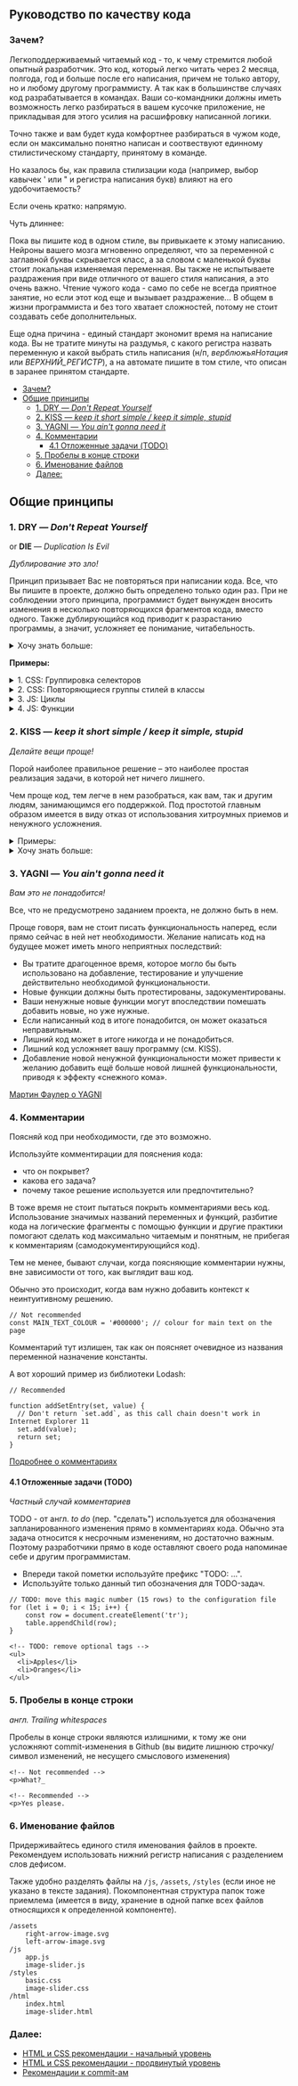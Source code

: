 ## Руководство по качеству кода

### Зачем?

Легкоподдерживаемый читаемый код - то, к чему стремится любой опытный разработчик. Это код, который легко читать через 2 месяца, полгода, год и больше после его написания, причем не только автору, но и любому другому программисту. А так как в большинстве случаях код разрабатывается в командах. Ваши со-командники должны иметь возможность легко разбираться в вашем кусочке приложение, не прикладывая для этого усилия на расшифровку написанной логики.

Точно также и вам будет куда комфортнее разбираться в чужом коде, если он максимально понятно написан и соотвествуют единному стилистическому стандарту, принятому в команде.

Но казалось бы, как правила стилизации кода (например, выбор кавычек ' или " и регистра написания букв) влияют на его удобочитаемость?

Если очень кратко: напрямую.

Чуть длиннее:

Пока вы пишите код в одном стиле, вы привыкаете к этому написанию. Нейроны вашего мозга мгновенно определяют, что за переменной с заглавной буквы скрывается класс, а за словом с маленькой буквы стоит локальная изменяемая переменная. Вы также не испытываете раздражения при виде отличного от вашего стиля написания, а это очень важно. Чтение чужого кода - само по себе не всегда приятное занятие, но если этот код еще и вызывает раздражение... В общем в жизни программиста и без того хватает сложностей, потому не стоит создавать себе дополнительных.

Еще одна причина - единый стандарт экономит время на написание кода. Вы не тратите минуты на раздумья, с какого регистра назвать переменную и какой выбрать стиль написания (н/п, _верблюжьяНотация_ или _ВЕРХНИЙ\_РЕГИСТР_), а на автомате пишите в том стиле, что описан в заранее принятом стандарте.

- [Зачем?](#Зачем)
- [Общие принципы](#Общие-принципы)
  * [1. DRY — *Don't Repeat Yourself*](#_1-dry-don39t-repeat-yourself)
  * [2. KISS — _keep it short simple / keep it simple, stupid_](#_2-kiss-keep-it-short-simple-keep-it-simple-stupid)
  * [3. YAGNI — _You ain't gonna need it_](#_3-yagni-you-ain39t-gonna-need-it)
  * [4. Комментарии](#_4-Комментарии)
    + [4.1 Отложенные задачи (TODO)](#_41-Отложенные-задачи-todo)
  * [5. Пробелы в конце строки](#_5-Пробелы-в-конце-строки)
  * [6. Именование файлов](#_6-Именование-файлов)
  * [Далее:](#Далее)

## Общие принципы

### 1. DRY — *Don't Repeat Yourself*
or **DIE** — _Duplication Is Evil_


_Дублирование это зло!_

Принцип призывает Вас не повторяться при написании кода. Все, что Вы пишите в проекте, должно быть определено только один раз.
При не соблюдении этого принципа, программист будет вынужден вносить изменения в несколько повторяющихся фрагментов кода, вместо одного. Также дублирующийся код приводит к разрастанию программы, а значит, усложняет ее понимание, читабельность.

<details>
    <summary>
    Хочу знать больше:
    </summary>

**История:**
Принцип был впервые упомянут в книге  ["Программист-прагматик" Эндрю Ханта](https://ideafix.name/wp-content/uploads/stuff/book51.pdf) (1999). Однако ещё до выхода книги в свет он был широкоизвестен и повсеместно применялся. В то же время "Программист-прагматик точно определил принцип и дал ему имя.

В книге DRY описывается как:

> "Каждый фрагмент знания должен иметь единственное. однозначное,
> надежное представление в системе",

где под "фрагментом знаний" можно понимать как функциональный логически-завершенный кусок кода вашего приложения или алгоритм.

</details>

**Примеры:**

<details>
	<summary> 
		1. CSS: Группировка селекторов
	</summary>

```
h1 {
  color: #ff0000;
  font-family: Arial;
}
h2 {
  color: #ff0000;
  font-family: Arial;
}
h3 {
  color: #ff0000;
  font-family: Arial;
}
h4 {
  color: #ff0000;
  font-family: Arial;
}
```

С использованием группировки селекторов CSS этот же код может быть написан так:

```
h1, h2, h3, h4 {
  color: #ff0000;
  font-family: Arial;
}
```

</details>

<details>
	<summary> 
		2. CSS: Повторяющиеся группы стилей в классы
	</summary>

Если один набор CSS-свойств задает стиль нескольких элементов на странице, то такую обычно объединяют в один CSS-класс:

```
p {
    margin-botton: 10px;
    text-indent: 10px;
}

/* Re-used styles */
.quotation {
    font-family: "Helvetica";
    font-style: italic;
    text-indent: 20px;
}

.bold-text {
    font-weight: bold;
}
```

```
<section>
	<h2 class="bold-text">Жалобная книга</h2>
	<p>
	Лежит она, эта книга, в специально построенной для нее конторке на станции железной дороги. Ключ от конторки «хранится у станционного жандарма», на деле же никакого ключа не нужно, так как конторка всегда отперта. Раскрывайте книгу и читайте:
	</p>
	<p class="quotation">«Милостивый государь! Проба пера!?»<p>
	<p>Под этим нарисована рожица с длинным носом и рожками. Под рожицей написано:</p>	
	<p class="quotation">«Ты картина, я портрет, ты скотина, а я нет. Я — морда твоя».</p>
	<p>«Подъезжая к сией станцыи и глядя на природу в окно, у меня слетела шляпа. И. Ярмонкин».</p>
</section>

```

</details>

<details>
	<summary> 
		3. JS: Циклы
	</summary>

```
// non DRY code
console.log('corn');
console.log('pita');
console.log('potato');
console.log('tortilla');
```

```
// DRY code
const chips = ['corn', 'pita', 'potato', 'tortilla'];

for ( let i = 0; i < chips.length; i++) {
    console.log(chips[i]);
}
```
</details>

<details>
	<summary> 
		4. JS: Функции
	</summary>

Дублирующуюся логику удобно выносить в функции.

```
const today = new Date();
const weekday = today.getDay();

// non DRY code
if (weekDay === 'Sunday' || weekDay === 'Saturday' ) {
    console.log('Today is ', today, 'So my day plan includes: ', 'sleep, eat, rest');
} else {
    console.log('Today is ', today, 'So my day plan includes: ', 'work, work, work');
}

// DRY code
const today = new Date();
const weekday = today.getDay();

// non DRY code
if (weekDay === 'Sunday' || weekDay === 'Saturday' ) {
    logDayPlan(today, 'sleep, eat, rest');
} else {
    logDayPlan(today, 'work, work, work');
}

function logDayPlan(weekday, tasks) {
    console.log('Today is ', weekday, 'So my day plan includes: ', tasks);
}

```
</details>

### 2. KISS — _keep it short simple / keep it simple, stupid_

_Делайте вещи проще!_

Порой наиболее правильное решение – это наиболее простая реализация задачи, в которой нет ничего лишнего.

Чем проще код, тем легче в нем разобраться, как вам, так и другим людям, занимающимся его поддержкой. Под простотой главным образом имеется в виду отказ от использования хитроумных приемов и ненужного усложнения.


<details>
    <summary>Примеры:</summary>

В качестве примера нарушения этого принципа можно назвать написание отдельной функции только лишь для осуществления операции сложения или использование побитового оператора (right shift >> 1) для деления целых чисел на 2.

`(4 >> 1) === (4 / 2)` 

Последнее, безусловно, более эффективно, чем обычное деление ( / 2 ), но при этом очень сильно снижается понятность кода. Применяя такой подход, вы осуществляете clever coding («заумный» кодинг) и over-optimization (чрезмерную оптимизацию). И то, и другое в долгосрочной перспективе будет делать ваш код все менее и менее понятным как другим разработчикам, так и вам самим, ведь возможно вам придётся разбираться с этим кодом снова через месяц, два, год.

</details>

<details>
    <summary>Хочу знать больше:</summary>

**История:** 

Принцип проектирования, принятый в военно-морских силах США в 1960. Принцип KISS утверждает, что большинство систем работают лучше всего, если они остаются простыми, а не усложняются. Поэтому в области проектирования простота должна быть одной из ключевых целей, и следует избегать ненужной сложности. Фраза ассоциировалась с авиаконструктором Кларенсом Джонсоном (1910—1990). В 1970-х гг. широко использовался термин «KISS-принцип» (англ. KISS principle). Вариации на фразу включают «англ. Keep it Simple, Silly», «keep it short and simple», «keep it simple and straightforward» и «keep it small and simple».

[Еще больше на Википедии](https://ru.wikipedia.org/wiki/KISS_(%D0%BF%D1%80%D0%B8%D0%BD%D1%86%D0%B8%D0%BF))

</details>

### 3. YAGNI — _You ain't gonna need it_

_Вам это не понадобится!_

Все, что не предусмотрено заданием проекта, не должно быть в нем.

Проще говоря, вам не стоит писать функциональность наперед, если прямо сейчас в ней нет необходимости. Желание написать код на будущее может иметь много неприятных последствий: 

- Вы тратите драгоценное время, которое могло бы быть использовано на добавление, тестирование и улучшение действительно необходимой функциональности.
- Новые функции должны быть протестированы, задокументированы.
- Ваши ненужные новые функции могут впоследствии помешать добавить новые, но уже нужные.
- Если написанный код в итоге понадобится, он может оказаться неправильным. 
- Лишний код может в итоге никогда и не понадобиться.
- Лишний код усложняет вашу программу (см. KISS).
- Добавление новой ненужной функциональности может привести к желанию добавить ещё больше новой лишней функциональности, приводя к эффекту «снежного кома».

[Мартин Фаулер о YAGNI](https://martinfowler.com/bliki/Yagni.html)

### 4. Комментарии

Поясняй код при необходимости, где это возможно.

Используйте комментирации для пояснения кода:

- что он покрывет?
- какова его задача?
- почему такое решение используется или предпочтительно?

В тоже время не стоит пытаться покрыть комментариями весь код. Использование значимых названий переменных и функций, разбитие кода на логические фрагменты с помощью функции и другие практики помогают сделать код максимально читаемым и понятным, не прибегая к комментариям (самодокументирующийся код). 

Тем не менее, бывают случаи, когда поясняющие комментарии нужны, вне зависимости от того, как выглядит ваш код.

Обычно это происходит, когда вам нужно добавить контекст к неинтуитивному решению.


```
// Not recommended
const MAIN_TEXT_COLOUR = '#000000'; // colour for main text on the page
```
Комментарий тут излишен, так как он поясняет очевидное из названия переменной назначение константы.

А вот хороший пример из библиотеки Lodash:

```
// Recommended

function addSetEntry(set, value) {   
  // Don't return `set.add`, as this call chain doesn't work in Internet Explorer 11
  set.add(value);    
  return set;  
}

```
[Подробнее о комментариях](https://learn.javascript.ru/comments)

#### 4.1 Отложенные задачи (TODO)
_Частный случай комментариев_

TODO - от англ. *to do* (пер. "сделать") используется для обозначения запланированного изменения прямо в комментариях кода. Обычно эта задача относится к несрочным изменениям, но достаточно важным. Поэтому разработчики прямо в коде оставляют своего рода напоминае себе и другим программистам.

- Впереди такой пометки используйте префикс "ТODO: ...".
- Используйте только данный тип обозначения для TODO-задач.

```
// TODO: move this magic number (15 rows) to the configuration file
for (let i = 0; i < 15; i++) {
    const row = document.createElement('tr');
    table.appendChild(row);
}
```
```
<!-- TODO: remove optional tags -->
<ul>
  <li>Apples</li>
  <li>Oranges</li>
</ul>
```


### 5. Пробелы в конце строки

*англ. Trailing whitespaces*

Пробелы в конце строки являются излишними, к тому же они усложняют commit-изменения в Github (вы видите лишнюю строчку/символ изменений, не несущего смыслового изменения)

```
<!-- Not recommended -->
<p>What?_

<!-- Recommended -->
<p>Yes please. 
```

### 6. Именование файлов

Придерживайтесь единого стиля именования файлов в проекте.
Рекомендуем использовать нижний регистр написания с разделением слов дефисом.

Также удобно разделять файлы на `/js`, `/assets`, `/styles` (если иное не указано в тексте задания). Покомпонентная структура папок тоже приемлема (имеется в виду, хранение в одной папке всех файлов относящихся к определенной компоненте). 

```
/assets
	right-arrow-image.svg
	left-arrow-image.svg
/js
	app.js
	image-slider.js
/styles
	basic.css
	image-slider.css
/html	
	index.html
	image-slider.html
``` 

### Далее:
- [HTML и CSS рекомендации - начальный уровень](stage1/tasks/clean-code/guildlines/html-and-css.md)
- [HTML и CSS рекомендации - продвинутый уровень](stage1/tasks/clean-code/guildlines/html-and-css-extended.md)
- [Рекомендации к commit-ам](stage1/tasks/clean-code/guildlines/commits.md)
<!-- - [JavaScript рекомендации](./javascript.md)
- [Автоматизируй это](./automation.md) -->